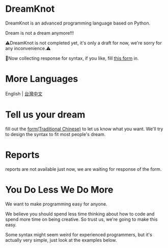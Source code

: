 # DreamKnot
DreamKnot is an advanced programming language based on Python.

Dream is not a dream anymore!!!

⚠️DreamKnot is not completed yet, it's only a draft for now, we're sorry for any inconvenience.⚠️

🧭Now collecting response for syntax, if you like, fill [this form](https://forms.gle/XWxE8HftuyitmGeA7) in.

# More Languages
English | [台灣中文](/docs/zhtw_README.md)

# Tell us your dream
fill out the [form(Traditional Chinese)](https://forms.gle/XWxE8HftuyitmGeA7) to let us know what you want. We'll try to design the syntax to fit most people's dream.

# Reports
reports are not available just now, we are waiting for response of the form.

# You Do Less We Do More
We want to make programming easy for anyone.

We believe you should spend less time thinking about how to code and spend more time on being creative.
So trust us, we're going to make this easy.

Some syntax might seem weird for experienced programmers, but it's actually very simple, just look at the examples below.
<!--
# Basics
## Syntax
DreamKnot doesn't have strict syntax rules. (at least for now)

every line ends with nothing
```dk
print hello world
```

## Naming
You can name your variable with any unicode characters.
```dk
myVar = 0
myVar2 = True
myVar3 = "hello"
```
This includes numbers.
```dk
3 = 2
print(1+1===3) //true
```

## Output
DreamKnot uses `print` to output.

Anything in the line after print will be printed
```dk
print "hello world"
```
you can also use parentheses.
```dk
print("hello world")
```

## Variable
The name of the variable goes in front of the `=` sign and the value goes after the `=` sign

You can declare a variable without type.
```dk
variable = 0
```
or with type
```dk
int variable = 0
```
**Note:** type does not do anything in DreamKnot but it make some feel better.

## Input
DreamKnot uses `input` to input.

Use a variable to store the input
```dk
myInput = input
```

You can also specify the type of the input
```dk
myInput = input int
```

## String
Use double quote to declare a string.
```dk
myString = "hello"
```
or you can use single quote
```dk
myString = 'hello'
```
or triple quote
```dk
myString = '''hello'''
myString = "'hello'"
```
or even zero
```dk
myString = hello
```

A string is a list of characters.
You can use the indexing mark to get the characters.
```dk
myString = "KnowScratcher"
myString[1] //K
```

## Number
A number is like what it says.
```dk
myNumber = 123
pi = 3.14
```

As string is an list of characters, a number is a list of digits.
You can also use the indexing mark to get the digits.
```dk
myNumber = 567
myNumber[2] //6
```

## List
Use `[]` to make an list
```dk
myList = [1,2,3]
```

You can even place different type of data in the same list
```dk
myList = [1,hello,True]
```

Lists start at 1, if you prefer to start at 0, please write `l:0` at the first line.

Actually you can set your list start index, but it only works in the first line.
```dk
l:0  //list starts at 0
l:1  //list starts at 1
l:-1 //list starts at -1
l:a  //this will be ignore
```

`[]` can also be indexing mark.
```dk
myList = [5,4,3,2,1]
myList[4] //2
```

You can also edit the value located.
```dk
myList = [5,4,3,2,1]
myList[4] = 10 //[5,4,3,10,1]
```

Of course index can be float.
If there are no value in the index, 0 will be returned
```dk
myList = [5,4,3,2,1]
myList[4.5] // 0
myList[4.5] = 10 //[5,4,3,2,10,1]
```

To get the length, you can use `.length`
```dk
myList.length
```
or `len`
```dk
len myList
len(myList)
// both is ok
```

## Array
An arrays is the same as list, just to make some feel better because they want to use array instead of list.

## Dictionary
key-value pairs

use `{}` to declare a dictionary and use `,` to separate pairs.
```dk
myDict = {1:one,2:two,3:three}
```

# Advanced
## Constants
There are three types of constant.
Constant can be edited, but not re-assigned.
```dk
const name = "KS"
name.pop()
```

Constant Constant cannot be changed anyway.
```dk
const const name = "KS"
```

Constant Constant Constant cannot be changed anyway, and it's assigned globally.
```dk
const const const pi = "3.14"
```
**Note:** It's very dangerous to use `const const const` because will affect all the file ran forever.

## Parentheses
parentheses doesn't do anything in DreamKnot, instead, it's replaced with a white space.
So the following code works the same.
```dk
print(hello)  // hello
print hello   // hello
print()hello  // hello
print)hello(  // hello
```

# Contribution
Please refer to [CONTRIBUTE.md](/CONTRIBUTE.md)
-->
